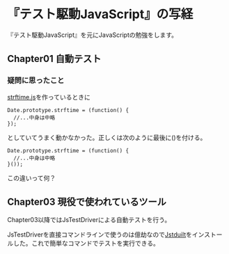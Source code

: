『テスト駆動JavaScript』の写経
==============
『テスト駆動JavaScript』を元にJavaScriptの勉強をします。

## Chapter01 自動テスト
### 疑問に思ったこと
[strftime.js](chapter01/strftime.js)を作っているときに

    Date.prototype.strftime = (function() {
      //...中身は中略
    });

としていてうまく動かなかった。正しくは次のように最後に()を付ける。

    Date.prototype.strftime = (function() {
      //...中身は中略
    }());

この違いって何？

## Chapter03 現役で使われているツール
Chapter03以降ではJsTestDriverによる自動テストを行う。

JsTestDriverを直接コマンドラインで使うのは億劫なので[Jstduilt](http://cjohansen.no/en/javascript/jstdutil_a_ruby_wrapper_over_jstestdriver)をインストールした。これで簡単なコマンドでテストを実行できる。


